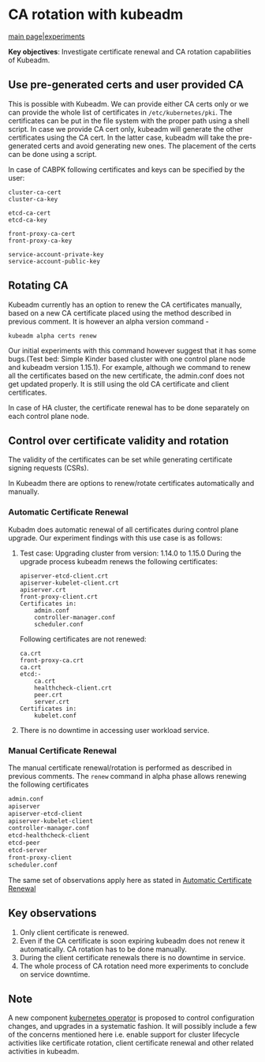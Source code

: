 # CA rotation with kubeadm

[main page](README.md)|[experiments](experiments/AIR-138_.md)

**Key objectives**:
Investigate certificate renewal and CA rotation capabilities of Kubeadm.

## Use pre-generated certs and user provided CA

This is possible with Kubeadm. We can provide either CA certs only or we can provide the whole list of certificates in `/etc/kubernetes/pki`. The certificates can be put in the file system with the proper path using a shell script.  In case we provide CA cert only, kubeadm will generate the other certificates using the CA cert. In the latter case, kubeadm will take the pre-generated certs and avoid generating new ones. The placement of the certs can be done using a script.

In case of CABPK following certificates and keys can be specified by the user:

```text
cluster-ca-cert
cluster-ca-key

etcd-ca-cert
etcd-ca-key

front-proxy-ca-cert
front-proxy-ca-key

service-account-private-key
service-account-public-key
```

## Rotating CA

Kubeadm currently has an option to renew the CA certificates manually, based on a new CA certificate placed using the method described in previous comment. It is however an alpha version command -

`kubeadm alpha certs renew`

Our initial experiments with this command however suggest that it has some bugs.(Test bed: Simple Kinder based cluster with one control plane node and kubeadm version 1.15.1). For example, although we command to renew all the certificates based on the new certificate, the admin.conf does not get updated properly. It is still using the old CA certificate and client certificates.

In case of HA cluster, the certificate renewal has to be done separately on each control plane node.

## Control over certificate validity and rotation

The validity of the certificates can be set while generating certificate signing requests (CSRs).

In Kubeadm there are options to renew/rotate certificates automatically and manually.

### Automatic Certificate Renewal

Kubadm does automatic renewal of all certificates during control plane upgrade. Our experiment findings with this use case is as follows:

1. Test case: Upgrading cluster from version: 1.14.0 to 1.15.0
    During the upgrade process kubeadm renews the following certificates:

    ```text
    apiserver-etcd-client.crt
    apiserver-kubelet-client.crt
    apiserver.crt
    front-proxy-client.crt
    Certificates in:
        admin.conf
        controller-manager.conf
        scheduler.conf
    ```

    Following certificates are not renewed:

    ```text
    ca.crt
    front-proxy-ca.crt
    ca.crt
    etcd:-
        ca.crt
        healthcheck-client.crt
        peer.crt
        server.crt
    Certificates in:
        kubelet.conf
    ```

2. There is no downtime in accessing user workload service.

### Manual Certificate Renewal

The manual certificate renewal/rotation is performed as described in previous comments. The `renew` command in alpha phase allows renewing the following certificates

```bash
admin.conf
apiserver
apiserver-etcd-client
apiserver-kubelet-client
controller-manager.conf
etcd-healthcheck-client
etcd-peer
etcd-server
front-proxy-client
scheduler.conf
```

The same set of observations apply here as stated in [Automatic Certificate Renewal](#automatic-certificate-renewal)

## Key observations

1. Only client certificate is renewed.
2. Even if the CA certificate is soon expiring kubeadm does not renew it automatically. CA rotation has to be done manually.
3. During the client certificate renewals there is no downtime in service.
4. The whole process of CA rotation need more experiments to conclude on service downtime.

## Note

A new component [kubernetes operator](https://github.com/kubernetes/kubeadm/issues/1698) is proposed to control configuration changes, and upgrades in a systematic fashion. It will possibly include a few of the concerns mentioned here i.e. enable support for cluster lifecycle activities like certificate rotation, client certificate renewal and other related activities in kubeadm.
